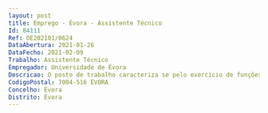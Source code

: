 ```yaml
--- 
layout: post
title: Emprego - Évora - Assistente Técnico
Id: 84111
Ref: OE202101/0624
DataAbertura: 2021-01-26
DataFecho: 2021-02-09
Trabalho: Assistente Técnico
Empregador: Universidade de Évora
Descricao: O posto de trabalho caracteriza se pelo exercício de funções na carreira geral de assistente técnico, tal como descrito no anexo a que se refere o n.º 2 do artigo 88.º da Lei n.º 35 2004, de 20 de junho nomeadamente, atendimento ao público  secretariado  gestão de  stocks, clientes, fornecedores e inventário  contabilidade e organização de eventos. As tarefas a desempenhar são as seguintes 1   Responsável pelo funcionamento da loja do Centro Ciência Viva de Estremoz a) Bilheteira, atendimento ao público e gestão de visitas a.1) Receção, marcação e gestão de visitas regulares e de grupos com necessidades especiais a.2) Receção, marcação e gestão de visitas de grupos escolares b) Gestão de stocks de materiais à venda na loja do Centro Ciência Viva de Estremozb.1) Gestão de vendas b.2) Gestão de fornecedores b.3) Gestão de clientes b.4) Gestão de consignações b.5) Responsável pelo inventário c) Contabilidade do Centro Ciência Viva de Estremoz.c.1) Faturação e organização dos documentos contabilísticos para entrega aos TOC  documentação resultante do exercício da loja e dos projetos de divulgação científica c.2) Execução do fundo de maneio do Centro Ciência Viva de Estremoz c.3) Entrega mensal do ficheiro SAFT às finanças d) Acompanhamento administrativo de projetos de divulgação científica financiados e) Execução dos procedimentos de contratação pública de bens e serviçose.1) Publicação de procedimentos no Portal Base ou em plataformas eletrónicas licenciadas para o mesmo efeito.
CodigoPostal: 7004-516 ÉVORA
Concelho: Évora
Distrito: Évora
--- 
```

